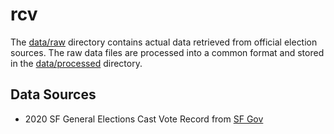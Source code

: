 # rcv

The [data/raw](data/raw) directory contains actual data retrieved from official
election sources.  The raw data files are processed into a common
format and stored in the [data/processed](data/processed/) directory.

## Data Sources

- 2020 SF General Elections Cast Vote Record from [SF Gov](https://sfelections.sfgov.org/november-3-2020-election-results-detailed-reports)
